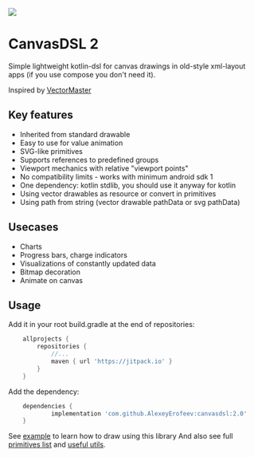 [![](https://jitpack.io/v/AlexeyErofeev/canvasdsl.svg)](https://jitpack.io/#AlexeyErofeev/canvasdsl)

# CanvasDSL 2

Simple lightweight kotlin-dsl for canvas drawings in old-style xml-layout apps (if you use compose you don't need it).

Inspired by [VectorMaster](https://github.com/harjot-oberai/VectorMaster)

## Key features

* Inherited from standard drawable
* Easy to use for value animation
* SVG-like primitives
* Supports references to predefined groups 
* Viewport mechanics with relative "viewport points"
* No compatibility limits - works with minimum android sdk 1
* One dependency: kotlin stdlib, you should use it anyway for kotlin
* Using vector drawables as resource or convert in primitives
* Using path from string (vector drawable pathData or svg pathData)

## Usecases

* Charts
* Progress bars, charge indicators
* Visualizations of constantly updated data
* Bitmap decoration
* Animate on canvas

## Usage

Add it in your root build.gradle at the end of repositories:

```groovy
	allprojects {
		repositories {
			//...
			maven { url 'https://jitpack.io' }
		}
	} 
```

Add the dependency:
```groovy
	dependencies {
	        implementation 'com.github.AlexeyErofeev:canvasdsl:2.0'
	}
```
See 
[example](https://github.com/AlexeyErofeev/canvasdsl/blob/master/example/src/main/java/com/mytoolbox/canvasdsl/example/MainActivity.kt) 
to learn how to draw using this library
And also see full [primitives list](https://github.com/AlexeyErofeev/canvasdsl/blob/master/library/src/main/java/com/mytoolbox/canvasdsl/primitives) and
[useful utils](https://github.com/AlexeyErofeev/canvasdsl/blob/master/library/src/main/java/com/mytoolbox/canvasdsl/utils).